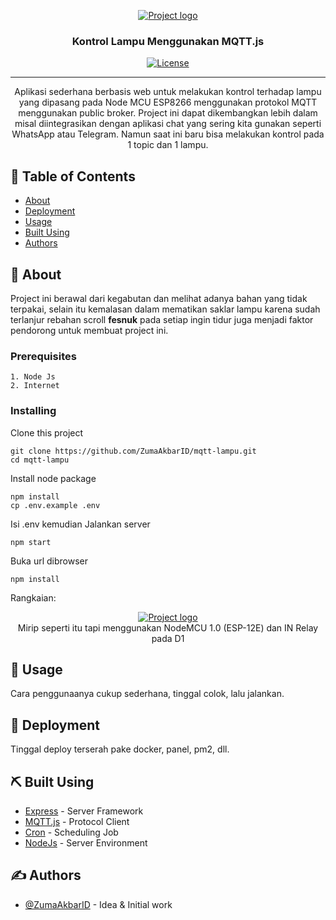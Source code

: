 <p align="center">
  <a href="" rel="noopener">
 <img src="https://i.ibb.co.com/BT9ZjqS/home.png" alt="Project logo"></a>
</p>

<h3 align="center">Kontrol Lampu Menggunakan MQTT.js</h3>

<div align="center">

[![License](https://img.shields.io/badge/license-MIT-blue.svg)](/LICENSE)

</div>

---

<p align="center"> Aplikasi sederhana berbasis web untuk melakukan kontrol terhadap lampu yang dipasang pada Node MCU ESP8266 menggunakan protokol MQTT menggunakan public broker. Project ini dapat dikembangkan lebih dalam misal diintegrasikan dengan aplikasi chat yang sering kita gunakan seperti WhatsApp atau Telegram. Namun saat ini baru bisa melakukan kontrol pada 1 topic dan 1 lampu.
    <br> 
</p>

## 📝 Table of Contents

- [About](#about)
- [Deployment](#deployment)
- [Usage](#usage)
- [Built Using](#built_using)
- [Authors](#authors)

## 🧐 About <a name = "about"></a>

Project ini berawal dari kegabutan dan melihat adanya bahan yang tidak terpakai, selain itu kemalasan dalam mematikan saklar lampu karena sudah terlanjur rebahan scroll <b>fesnuk</b> pada setiap ingin tidur juga menjadi faktor pendorong untuk membuat project ini.

### Prerequisites

```
1. Node Js
2. Internet
```

### Installing

Clone this project

```
git clone https://github.com/ZumaAkbarID/mqtt-lampu.git
cd mqtt-lampu
```

Install node package

```
npm install
cp .env.example .env
```

Isi .env kemudian
Jalankan server

```
npm start
```

Buka url dibrowser

```
npm install
```

Rangkaian:

<p align="center">
  <a href="" rel="noopener">
 <img src="https://i.ibb.co.com/R2yvHwx/rangkaian.png" alt="Project logo"></a>
 <br>
 Mirip seperti itu tapi menggunakan NodeMCU 1.0 (ESP-12E) dan IN Relay pada D1
</p>

## 🎈 Usage <a name="usage"></a>

Cara penggunaanya cukup sederhana, tinggal colok, lalu jalankan.

## 🚀 Deployment <a name = "deployment"></a>

Tinggal deploy terserah pake docker, panel, pm2, dll.

## ⛏️ Built Using <a name = "built_using"></a>

- [Express](https://expressjs.com/) - Server Framework
- [MQTT.js](https://github.com/mqttjs) - Protocol Client
- [Cron](https://github.com/kelektiv/node-cron) - Scheduling Job
- [NodeJs](https://nodejs.org/en/) - Server Environment

## ✍️ Authors <a name = "authors"></a>

- [@ZumaAkbarID](https://github.com/ZumaAkbarID) - Idea & Initial work
